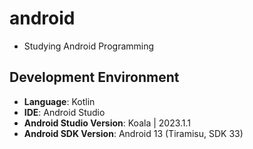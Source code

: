 # android
- Studying Android Programming

## Development Environment
- **Language**: Kotlin
- **IDE**: Android Studio
- **Android Studio Version**: Koala | 2023.1.1
- **Android SDK Version**: Android 13 (Tiramisu, SDK 33)
<br>
